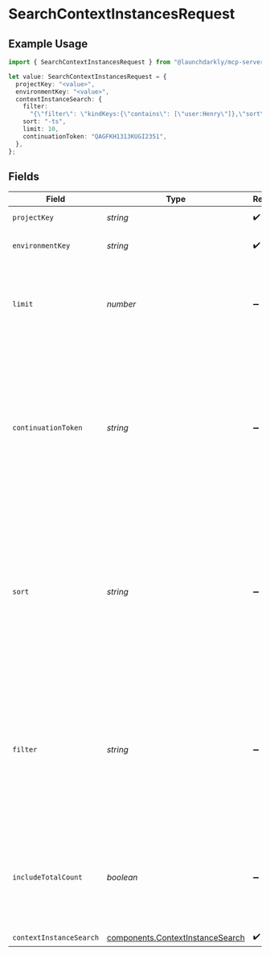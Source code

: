 # SearchContextInstancesRequest

## Example Usage

```typescript
import { SearchContextInstancesRequest } from "@launchdarkly/mcp-server/models/operations";

let value: SearchContextInstancesRequest = {
  projectKey: "<value>",
  environmentKey: "<value>",
  contextInstanceSearch: {
    filter:
      "{\"filter\": \"kindKeys:{\"contains\": [\"user:Henry\"]},\"sort\": \"-ts\",\"limit\": 50}",
    sort: "-ts",
    limit: 10,
    continuationToken: "QAGFKH1313KUGI2351",
  },
};
```

## Fields

| Field                                                                                                                                                                                                                                                                                 | Type                                                                                                                                                                                                                                                                                  | Required                                                                                                                                                                                                                                                                              | Description                                                                                                                                                                                                                                                                           |
| ------------------------------------------------------------------------------------------------------------------------------------------------------------------------------------------------------------------------------------------------------------------------------------- | ------------------------------------------------------------------------------------------------------------------------------------------------------------------------------------------------------------------------------------------------------------------------------------- | ------------------------------------------------------------------------------------------------------------------------------------------------------------------------------------------------------------------------------------------------------------------------------------- | ------------------------------------------------------------------------------------------------------------------------------------------------------------------------------------------------------------------------------------------------------------------------------------- |
| `projectKey`                                                                                                                                                                                                                                                                          | *string*                                                                                                                                                                                                                                                                              | :heavy_check_mark:                                                                                                                                                                                                                                                                    | The project key                                                                                                                                                                                                                                                                       |
| `environmentKey`                                                                                                                                                                                                                                                                      | *string*                                                                                                                                                                                                                                                                              | :heavy_check_mark:                                                                                                                                                                                                                                                                    | The environment key                                                                                                                                                                                                                                                                   |
| `limit`                                                                                                                                                                                                                                                                               | *number*                                                                                                                                                                                                                                                                              | :heavy_minus_sign:                                                                                                                                                                                                                                                                    | Specifies the maximum number of items in the collection to return (max: 50, default: 20)                                                                                                                                                                                              |
| `continuationToken`                                                                                                                                                                                                                                                                   | *string*                                                                                                                                                                                                                                                                              | :heavy_minus_sign:                                                                                                                                                                                                                                                                    | Limits results to context instances with sort values after the value specified. You can use this for pagination, however, we recommend using the `next` link we provide instead.                                                                                                      |
| `sort`                                                                                                                                                                                                                                                                                | *string*                                                                                                                                                                                                                                                                              | :heavy_minus_sign:                                                                                                                                                                                                                                                                    | Specifies a field by which to sort. LaunchDarkly supports sorting by timestamp in ascending order by specifying `ts` for this value, or descending order by specifying `-ts`.                                                                                                         |
| `filter`                                                                                                                                                                                                                                                                              | *string*                                                                                                                                                                                                                                                                              | :heavy_minus_sign:                                                                                                                                                                                                                                                                    | A comma-separated list of context filters. This endpoint only accepts an `applicationId` filter. To learn more about the filter syntax, read [Filtering contexts and context instances](https://launchdarkly.com/docs/ld-docs/api/contexts#filtering-contexts-and-context-instances). |
| `includeTotalCount`                                                                                                                                                                                                                                                                   | *boolean*                                                                                                                                                                                                                                                                             | :heavy_minus_sign:                                                                                                                                                                                                                                                                    | Specifies whether to include or omit the total count of matching context instances. Defaults to true.                                                                                                                                                                                 |
| `contextInstanceSearch`                                                                                                                                                                                                                                                               | [components.ContextInstanceSearch](../../models/components/contextinstancesearch.md)                                                                                                                                                                                                  | :heavy_check_mark:                                                                                                                                                                                                                                                                    | N/A                                                                                                                                                                                                                                                                                   |